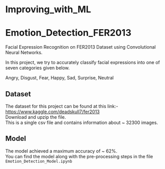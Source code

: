 # Improving_with_ML

# Emotion_Detection_FER2013
Facial Expression Recognition on FER2013 Dataset using Convolutional Neural Networks.

In this project, we try to accurately classify facial expressions into one of seven categories given below.

Angry, Disgust, Fear, Happy, Sad, Surprise, Neutral

## Dataset

The dataset for this project can be found at this link:- https://www.kaggle.com/deadskull7/fer2013  
Download and upzip the file.  
This is a single csv file and contains information about ~ 32300 images.  

## Model

The model achieved a maximum accuracy of ~ 62%.  
You can find the model along with the pre-processing steps in the file `Emotion_Detection_Model.ipynb`


